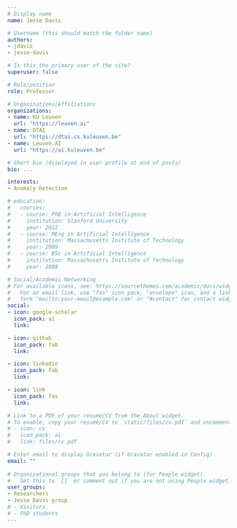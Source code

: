 ```yaml
---
# Display name
name: Jesse Davis

# Username (this should match the folder name)
authors:
- jdavis
- jesse-davis

# Is this the primary user of the site?
superuser: false

# Role/position
role: Professor

# Organizations/Affiliations
organizations:
- name: KU Leuven
  url: "https://leuven.ai"
- name: DTAI
  url: "https://dtai.cs.kuleuven.be"
- name: Leuven.AI
  url: "https://ai.kuleuven.be"

# Short bio (displayed in user profile at end of posts)
bio: ...

interests:
- Anomaly Detection

# education:
#   courses:
#   - course: PhD in Artificial Intelligence
#     institution: Stanford University
#     year: 2012
#   - course: MEng in Artificial Intelligence
#     institution: Massachusetts Institute of Technology
#     year: 2009
#   - course: BSc in Artificial Intelligence
#     institution: Massachusetts Institute of Technology
#     year: 2008

# Social/Academic Networking
# For available icons, see: https://sourcethemes.com/academic/docs/widgets/#icons
#   For an email link, use "fas" icon pack, "envelope" icon, and a link in the
#   form "mailto:your-email@example.com" or "#contact" for contact widget.
social:
- icon: google-scholar
  icon_pack: ai
  link: 

- icon: github
  icon_pack: fab
  link: 

- icon: linkedin
  icon_pack: fab
  link: 

- icon: link
  icon_pack: fas
  link: 

# Link to a PDF of your resume/CV from the About widget.
# To enable, copy your resume/CV to `static/files/cv.pdf` and uncomment the lines below.  
# - icon: cv
#   icon_pack: ai
#   link: files/cv.pdf

# Enter email to display Gravatar (if Gravatar enabled in Config)
email: ""
  
# Organizational groups that you belong to (for People widget)
#   Set this to `[]` or comment out if you are not using People widget.  
user_groups:
- Researchers
- Jesse Davis group
# - Visitors
# - PhD students
---
```

